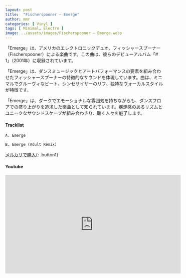 ```yaml
---
layout: post
title:  "Fischerspooner – Emerge"
author: mmr
categories: [ Vinyl ]
tags: [ Minimal, Electro ]
image: ../assets/images/Fischerspooner – Emerge.webp
---
```


「Emerge」は、アメリカのエレクトロニックデュオ、フィッシャースプーナー（Fischerspooner）による楽曲です。この曲は、彼らのデビューアルバム「# 1」（2001年）に収録されています。

「Emerge」は、ダンスミュージックとアートパフォーマンスの要素を組み合わせたフィッシャースプーナーの特徴的なサウンドを体現しています。曲は、ミニマルでグルーヴィなビート、シンセサイザーのリフ、独特なヴォーカルスタイルが特徴です。

「Emerge」は、ダークでエモーショナルな雰囲気を持ちながらも、ダンスフロアでの盛り上がりを追求した楽曲として知られています。疾走感のあるリズムとユニークなサウンドスケープが組み合わさり、聴く人々を魅了します。

#### Tracklist
```md
A. Emerge

B. Emerge (Adult Remix)
```

[メルカリで購入](https://jp.mercari.com/item/m95864985742?afid=6142608987){: .button1}

#### Youtube
<iframe width="560" height="315" src="https://www.youtube.com/embed/i70xb7i4Dmc?si=LrTDhhKq5bpfj6sN" title="YouTube video player" frameborder="0" allow="accelerometer; autoplay; clipboard-write; encrypted-media; gyroscope; picture-in-picture; web-share" referrerpolicy="strict-origin-when-cross-origin" allowfullscreen></iframe>